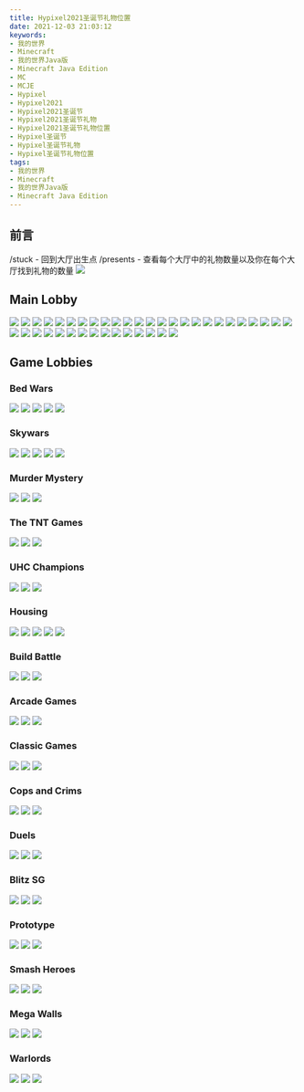 ```yaml
---
title: Hypixel2021圣诞节礼物位置
date: 2021-12-03 21:03:12
keywords:
- 我的世界
- Minecraft
- 我的世界Java版
- Minecraft Java Edition
- MC
- MCJE
- Hypixel
- Hypixel2021
- Hypixel2021圣诞节
- Hypixel2021圣诞节礼物
- Hypixel2021圣诞节礼物位置
- Hypixel圣诞节
- Hypixel圣诞节礼物
- Hypixel圣诞节礼物位置
tags:
- 我的世界
- Minecraft
- 我的世界Java版
- Minecraft Java Edition
---
```


## 前言
/stuck - 回到大厅出生点
/presents - 查看每个大厅中的礼物数量以及你在每个大厅找到礼物的数量
![](http://cdn.xyz8848.cf/img/blog/9/1.png)

## Main Lobby
![](http://cdn.xyz8848.cf/img/blog/9/2.png)
![](http://cdn.xyz8848.cf/img/blog/9/3.png)
![](http://cdn.xyz8848.cf/img/blog/9/4.png)
![](http://cdn.xyz8848.cf/img/blog/9/5.png)
![](http://cdn.xyz8848.cf/img/blog/9/6.png)
![](http://cdn.xyz8848.cf/img/blog/9/7.png)
![](http://cdn.xyz8848.cf/img/blog/9/8.png)
![](http://cdn.xyz8848.cf/img/blog/9/9.png)
![](http://cdn.xyz8848.cf/img/blog/9/10.png)
![](http://cdn.xyz8848.cf/img/blog/9/11.png)
![](http://cdn.xyz8848.cf/img/blog/9/12.png)
![](http://cdn.xyz8848.cf/img/blog/9/13.png)
![](http://cdn.xyz8848.cf/img/blog/9/14.png)
![](http://cdn.xyz8848.cf/img/blog/9/15.png)
![](http://cdn.xyz8848.cf/img/blog/9/16.png)
![](http://cdn.xyz8848.cf/img/blog/9/17.png)
![](http://cdn.xyz8848.cf/img/blog/9/18.png)
![](http://cdn.xyz8848.cf/img/blog/9/19.png)
![](http://cdn.xyz8848.cf/img/blog/9/20.png)
![](http://cdn.xyz8848.cf/img/blog/9/21.png)
![](http://cdn.xyz8848.cf/img/blog/9/22.png)
![](http://cdn.xyz8848.cf/img/blog/9/23.png)
![](http://cdn.xyz8848.cf/img/blog/9/24.png)
![](http://cdn.xyz8848.cf/img/blog/9/25.png)
![](http://cdn.xyz8848.cf/img/blog/9/26.png)
![](http://cdn.xyz8848.cf/img/blog/9/27.png)
![](http://cdn.xyz8848.cf/img/blog/9/28.png)
![](http://cdn.xyz8848.cf/img/blog/9/29.png)
![](http://cdn.xyz8848.cf/img/blog/9/30.png)
![](http://cdn.xyz8848.cf/img/blog/9/31.png)
![](http://cdn.xyz8848.cf/img/blog/9/32.png)
![](http://cdn.xyz8848.cf/img/blog/9/33.png)
![](http://cdn.xyz8848.cf/img/blog/9/34.png)
![](http://cdn.xyz8848.cf/img/blog/9/35.png)
![](http://cdn.xyz8848.cf/img/blog/9/36.png)
![](http://cdn.xyz8848.cf/img/blog/9/37.png)
![](http://cdn.xyz8848.cf/img/blog/9/38.png)
![](http://cdn.xyz8848.cf/img/blog/9/39.png)
![](http://cdn.xyz8848.cf/img/blog/9/40.png)
![](http://cdn.xyz8848.cf/img/blog/9/41.png)

## Game Lobbies
### Bed Wars
![](http://cdn.xyz8848.cf/img/blog/9/42.png)
![](http://cdn.xyz8848.cf/img/blog/9/43.png)
![](http://cdn.xyz8848.cf/img/blog/9/44.png)
![](http://cdn.xyz8848.cf/img/blog/9/45.png)
![](http://cdn.xyz8848.cf/img/blog/9/46.png)

### Skywars
![](http://cdn.xyz8848.cf/img/blog/9/47.png)
![](http://cdn.xyz8848.cf/img/blog/9/48.png)
![](http://cdn.xyz8848.cf/img/blog/9/49.png)
![](http://cdn.xyz8848.cf/img/blog/9/50.png)
![](http://cdn.xyz8848.cf/img/blog/9/51.png)

### Murder Mystery
![](http://cdn.xyz8848.cf/img/blog/9/52.png)
![](http://cdn.xyz8848.cf/img/blog/9/53.png)
![](http://cdn.xyz8848.cf/img/blog/9/54.png)

### The TNT Games
![](http://cdn.xyz8848.cf/img/blog/9/55.png)
![](http://cdn.xyz8848.cf/img/blog/9/56.png)
![](http://cdn.xyz8848.cf/img/blog/9/57.png)

### UHC Champions
![](http://cdn.xyz8848.cf/img/blog/9/58.png)
![](http://cdn.xyz8848.cf/img/blog/9/59.png)
![](http://cdn.xyz8848.cf/img/blog/9/60.png)

### Housing
![](http://cdn.xyz8848.cf/img/blog/9/61.png)
![](http://cdn.xyz8848.cf/img/blog/9/62.png)
![](http://cdn.xyz8848.cf/img/blog/9/63.png)
![](http://cdn.xyz8848.cf/img/blog/9/64.png)
![](http://cdn.xyz8848.cf/img/blog/9/65.png)

### Build Battle
![](http://cdn.xyz8848.cf/img/blog/9/66.png)
![](http://cdn.xyz8848.cf/img/blog/9/67.png)
![](http://cdn.xyz8848.cf/img/blog/9/68.png)

### Arcade Games
![](http://cdn.xyz8848.cf/img/blog/9/69.png)
![](http://cdn.xyz8848.cf/img/blog/9/70.png)
![](http://cdn.xyz8848.cf/img/blog/9/71.png)

### Classic Games
![](http://cdn.xyz8848.cf/img/blog/9/72.png)
![](http://cdn.xyz8848.cf/img/blog/9/73.png)
![](http://cdn.xyz8848.cf/img/blog/9/74.png)

### Cops and Crims
![](http://cdn.xyz8848.cf/img/blog/9/75.png)
![](http://cdn.xyz8848.cf/img/blog/9/76.png)
![](http://cdn.xyz8848.cf/img/blog/9/77.png)

### Duels
![](http://cdn.xyz8848.cf/img/blog/9/78.png)
![](http://cdn.xyz8848.cf/img/blog/9/79.png)
![](http://cdn.xyz8848.cf/img/blog/9/80.png)

### Blitz SG
![](http://cdn.xyz8848.cf/img/blog/9/81.png)
![](http://cdn.xyz8848.cf/img/blog/9/82.png)
![](http://cdn.xyz8848.cf/img/blog/9/83.png)

### Prototype
![](http://cdn.xyz8848.cf/img/blog/9/84.png)
![](http://cdn.xyz8848.cf/img/blog/9/85.png)
![](http://cdn.xyz8848.cf/img/blog/9/86.png)

### Smash Heroes
![](http://cdn.xyz8848.cf/img/blog/9/87.png)
![](http://cdn.xyz8848.cf/img/blog/9/88.png)
![](http://cdn.xyz8848.cf/img/blog/9/89.png)

### Mega Walls
![](http://cdn.xyz8848.cf/img/blog/9/90.png)
![](http://cdn.xyz8848.cf/img/blog/9/91.png)
![](http://cdn.xyz8848.cf/img/blog/9/92.png)

### Warlords
![](http://cdn.xyz8848.cf/img/blog/9/93.png)
![](http://cdn.xyz8848.cf/img/blog/9/94.png)
![](http://cdn.xyz8848.cf/img/blog/9/95.png)

<script src="https://giscus.app/client.js"
        data-repo="xyz8848/giscus"
        data-repo-id="R_kgDOHjcQ0Q"
        data-category="Announcements"
        data-category-id="DIC_kwDOHjcQ0c4CP2oM"
        data-mapping="url"
        data-reactions-enabled="1"
        data-emit-metadata="0"
        data-input-position="top"
        data-theme="light"
        data-lang="zh-CN"
        crossorigin="anonymous"
        async>
</script>
